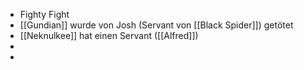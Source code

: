 - Fighty Fight
- [[Gundian]] wurde von Josh (Servant von [[Black Spider]]) getötet
- [[Neknulkee]] hat einen Servant ([[Alfred]])
-
-